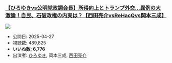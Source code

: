 ### [【ひろゆきvs公明党政調会長】所得向上とトランプ外交...異例の大激論！自民、石破政権の内実は？【西田亮介vsReHacQvs岡本三成】](https://www.youtube.com/watch?v=8Mif2PaKCe4)
[![](https://img.youtube.com/vi/8Mif2PaKCe4/hqdefault.jpg)](https://www.youtube.com/watch?v=8Mif2PaKCe4)
-   公開日: 2025-04-27
-   視聴数: 489,825
-   **いいね数: 6,776**
-   出演者: [ひろゆき](/rehacq_fan/people/ひろゆき "wikilink"), 岡本三成, [西田亮介](/rehacq_fan/people/西田亮介 "wikilink")
